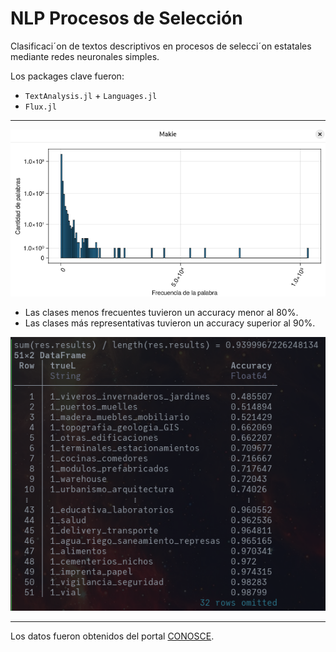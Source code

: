 # NLP Procesos de Selección

Clasificaciˊon de textos descriptivos en procesos de selecciˊon estatales mediante redes neuronales simples.

Los packages clave fueron:
- `TextAnalysis.jl` + `Languages.jl`
- `Flux.jl`

---

![til](./img/hist.png)

- Las clases menos frecuentes tuvieron un accuracy menor al 80%.
- Las clases más representativas tuvieron un accuracy superior al 90%.

![til](./img/resultados_01.png)

---
Los datos fueron obtenidos del portal [CONOSCE](https://bi.seace.gob.pe/pentaho/api/repos/%3Apublic%3Aportal%3Adatosabiertos.html/content?userid=public&password=key).
